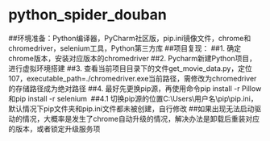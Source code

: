 # python_spider_douban
##环境准备：Python编译器，PyCharm社区版，pip.ini镜像文件，chrome和chromedriver，selenium工具，Python第三方库
##项目复现：
##1. 确定chrome版本，安装对应版本的chromedriver
##2. Pycharm新建Python项目，进行虚拟环境搭建
##3. 查看当前项目目录下的文件get_movie_data.py，定位107，executable_path=./chromedriver.exe当前路径，需修改为chromedriver的存储路径成为绝对路径
##4. 最好先更换pip源，再使用命令pip install -r Pillow和pip install -r selenium 
##4.1 切换pip源的位置C:\Users\用户名\pip\pip.ini，默认情况下pip文件夹和pip.ini文件都未被创建，自行修改
##如果出现无法启动驱动的情况，大概率是发生了chrome自动升级的情况，解决办法是卸载后重装对应的版本，或者锁定升级服务项
